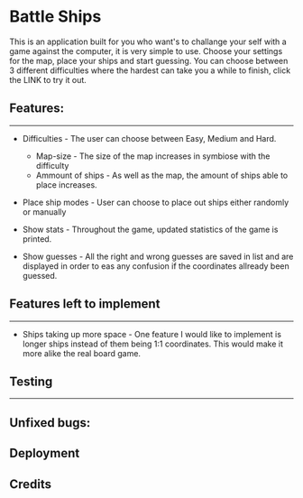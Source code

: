# Battle Ships

This is an application built for you who want's to challange your self with a game against the computer, it is very simple to use. Choose your settings for the map, place your ships and start guessing. You can choose between 3 different difficulties where the hardest can take you a while to finish, click the LINK to try it out.

## Features:
---
- Difficulties - The user can choose between Easy, Medium and Hard.
    - Map-size - The size of the map increases in symbiose with the difficulty
    - Ammount of ships - As well as the map, the amount of ships able to place increases.
- Place ship modes - User can choose to place out ships either randomly or manually

- Show stats - Throughout the game, updated statistics of the game is printed.

- Show guesses - All the right and wrong guesses are saved in list and are displayed in order to eas any confusion if the coordinates allready been guessed.

## Features left to implement
---
- Ships taking up more space - One feature I would like to implement is longer ships instead of them being 1:1 coordinates. This would make it more alike the real board game.


## Testing
---


## Unfixed bugs:



## Deployment



## Credits

